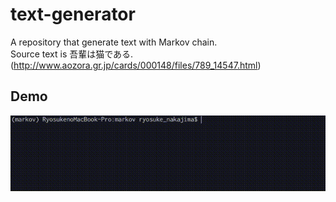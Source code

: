 # text-generator
A repository that generate text with Markov chain.  
Source text is 吾輩は猫である. (http://www.aozora.gr.jp/cards/000148/files/789_14547.html)

## Demo
![result](https://github.com/rystylee/text-generator/blob/master/demo.gif)
